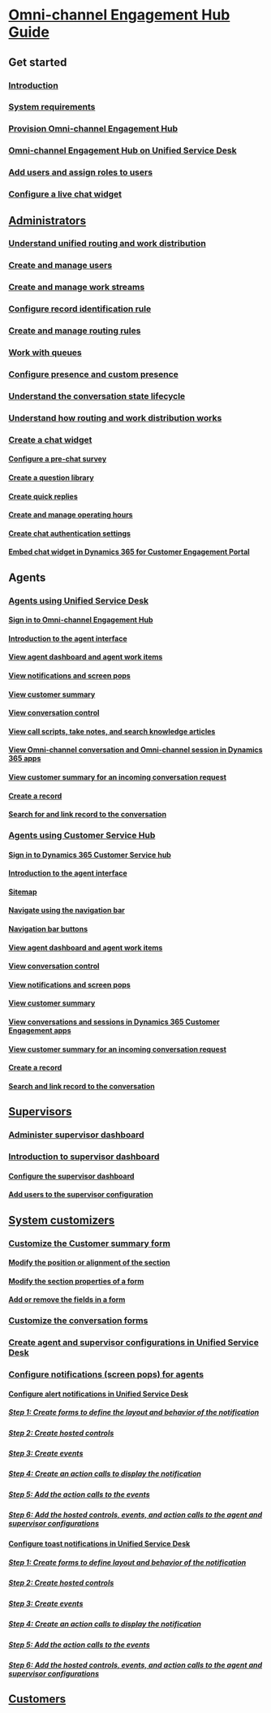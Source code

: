 # [Omni-channel Engagement Hub Guide](omni-channel-engagement-hub-guide.md)

## Get started
### [Introduction](introduction-omni-channel.md)
### [System requirements](system-requirements-omni-channel-engagement-hub.md)
### [Provision Omni-channel Engagement Hub](administrator/omni-channel-provision-license.md)
### [Omni-channel Engagement Hub on Unified Service Desk](administrator/omni-channel-engagement-hub-unified-service-desk.md)
### [Add users and assign roles to users](administrator/users-user-profiles.md#manage-a-new-user)
### [Configure a live chat widget](administrator/configure-live-chat.md)

## [Administrators](administrator/omni-channel-engagement-hub-administrator.md)
### [Understand unified routing and work distribution](administrator/unified-routing-work-distribution.md)
### [Create and manage users](administrator/users-user-profiles.md)
### [Create and manage work streams](administrator/work-streams.md)
### [Configure record identification rule](administrator/record-identification-rule.md)
### [Create and manage routing rules](administrator/routing-rules.md)
### [Work with queues](administrator/queues-omni-channel.md)
### [Configure presence and custom presence](administrator/presence-custom-presence.md)
### [Understand the conversation state lifecycle](administrator/conversation-state-lifecycle.md)
### [Understand how routing and work distribution works](administrator/routing-work-distribution-scenario.md)
### [Create a chat widget](administrator/set-up-chat-widget.md)
#### [Configure a pre-chat survey](administrator/configure-pre-chat-survey.md)
#### [Create a question library](administrator/create-question-library.md)
#### [Create quick replies](administrator/create-quick-replies.md)
#### [Create and manage operating hours](administrator/create-operating-hours.md)
#### [Create chat authentication settings](administrator/create-chat-auth-settings.md)
#### [Embed chat widget in Dynamics 365 for Customer Engagement Portal](administrator/embed-chat-widget-portal.md)

## Agents

### [Agents using Unified Service Desk](agent/agent-usd/omni-channel-engagement-hub-agent.md)
#### [Sign in to Omni-channel Engagement Hub](agent/agent-usd/signin-unified-service-desk-omni-channel-engagement-hub.md)
#### [Introduction to the agent interface](agent/agent-usd/introduction-agent-interface-omni-channel-engagement-hub.md)
#### [View agent dashboard and agent work items](agent/agent-usd/introduction-agent-dashboard.md)
#### [View notifications and screen pops](agent/agent-usd/notifications-screen-pop.md)
#### [View customer summary](agent/agent-usd/customer360-overview-existing-challenges.md)
#### [View conversation control](agent/agent-usd/left-control-panel.md)
#### [View call scripts, take notes, and search knowledge articles](agent/agent-usd/right-control-panel.md)
#### [View Omni-channel conversation and Omni-channel session in Dynamics 365 apps](agent/agent-usd/view-omni-channel-conversation-omni-channel-session-dynamics365-apps.md)
#### [View customer summary for an incoming conversation request](agent/agent-usd/view-customer360-incoming-conversation-request.md)
#### [Create a record](agent/agent-usd/create-record.md)
#### [Search for and link record to the conversation](agent/agent-usd/search-link-record.md)

### [Agents using Customer Service Hub](agent/agent-csh/csh-omni-channel-engagement-hub-agent.md)
#### [Sign in to Dynamics 365 Customer Service hub](agent/agent-csh/csh-sign-dynamics-365-customer-service-hub.md)
#### [Introduction to the agent interface](agent/agent-csh/csh-introduction-agent-interface-omni-channel-engagement-hub-customer-service-hub.md)
#### [Sitemap](agent/agent-csh/csh-sitemap.md)
#### [Navigate using the navigation bar](agent/agent-csh/csh-navigation-bar.md)
#### [Navigation bar buttons](agent/agent-csh/csh-navigation-bar-buttons.md)
#### [View agent dashboard and agent work items](agent/agent-csh/csh-my-dashboard.md)
#### [View conversation control](agent/agent-csh/csh-conversation-control.md)
#### [View notifications and screen pops](agent/agent-csh/csh-notifications-screen-pops.md)
#### [View customer summary](agent/agent-csh/csh-customer-360-overview-of-the-existing-challenges.md)
#### [View conversations and sessions in Dynamics 365 Customer Engagement apps](agent/agent-csh/csh-view-conversations-sessions-dynamics-365-apps.md)
#### [View customer summary for an incoming conversation request](agent/agent-csh/csh-view-customer-360-incoming-conversation-request.md)
#### [Create a record](agent/agent-csh/csh-create-record.md)
#### [Search and link record to the conversation](agent/agent-csh/csh-search-link-record.md)

## [Supervisors](supervisor/omni-channel-engagement-hub-supervisor.md)
### [Administer supervisor dashboard](supervisor/configure-supervisor-dashboard.md)
### [Introduction to supervisor dashboard](supervisor/omni-channel-engagement-hub-supervisor.md)
#### [Configure the supervisor dashboard](supervisor/configure-supervisor-dashboard-display-omni-channel-engagement-hub.md)
#### [Add users to the supervisor configuration](supervisor/add-users-supervisor-configuration.md)

## [System customizers](customizer/omni-channel-engagement-hub-customizer.md)
### [Customize the Customer summary form](customizer/customize-customer-360-page.md)
#### [Modify the position or alignment of the section](customizer/how-modify-position-alignment-form-section-customer360.md)
#### [Modify the section properties of a form](customizer/how-modify-section-properties-form-section.md)
#### [Add or remove the fields in a form](customizer/add-remove-fields-form-section.md)
### [Customize the conversation forms](customizer/customize-conversation-form.md)
### [Create agent and supervisor configurations in Unified Service Desk](customizer/create-agent-supervisor-configurations-unified-service-desk.md)
### [Configure notifications (screen pops) for agents](customizer/configure-notification-screen-pop-agents.md)
#### [Configure alert notifications in Unified Service Desk](customizer/configure-alert-notification-unified-service-desk.md)
##### [Step 1: Create forms to define the layout and behavior of the notification](customizer/alertnotification-step1-create-forms-define-layout-behavior-notification.md)
##### [Step 2: Create hosted controls](customizer/alertnotification-step2-create-hosted-controls.md)
##### [Step 3: Create events](customizer/alertnotification-step3-create-the-events.md)
##### [Step 4: Create an action calls to display the notification](customizer/alertnotification-step4-create-action-call-display-notification.md)
##### [Step 5: Add the action calls to the events](customizer/alertnotification-step5-add-action-calls-events.md)
##### [Step 6: Add the hosted controls, events, and action calls to the agent and supervisor configurations](customizer/alertnotification-step6-add-hosted-controls-events-action-callsagent-supervisor-configurations.md)
#### [Configure toast notifications in Unified Service Desk](customizer/configure-toast-notification-unified-service-desk.md)
##### [Step 1: Create forms to define layout and behavior of the notification](customizer/toastnotification-step1-create-forms-define-layout-behavior-notification.md)
##### [Step 2: Create hosted controls](customizer/toastnotification-step2-create-hosted-controls.md)
##### [Step 3: Create events](customizer/toastnotification-step3-create-the-events.md)
##### [Step 4: Create an action calls to display the notification](customizer/toastnotification-step4-create-action-call-display-notification.md)
##### [Step 5: Add the action calls to the events](customizer/toastnotification-step5-add-action-calls-events.md)
##### [Step 6: Add the hosted controls, events, and action calls to the agent and supervisor configurations](customizer/toastnotification-step6-add-hosted-controls-events-action-callsagent-supervisor-configurations.md)


## [Customers](customer/omni-channel-engagement-hub-customer.md)